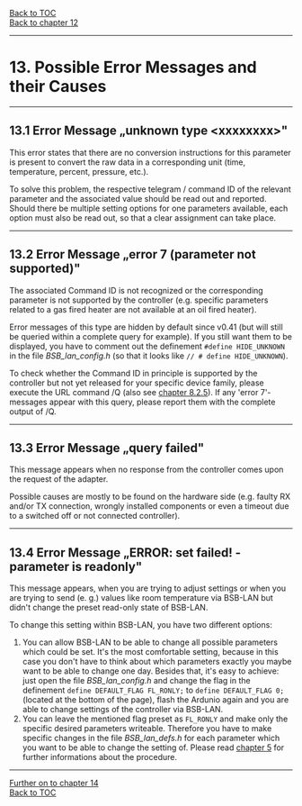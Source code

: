 [Back to TOC](toc.md)  
[Back to chapter 12](chap12.md)    
   
---      
    
# 13. Possible Error Messages and their Causes
    
---
    
## 13.1 Error Message „unknown type \<xxxxxxxx\>"
This error states that there are no conversion instructions for this parameter is present to convert the raw data in a corresponding
unit (time, temperature, percent, pressure, etc.).  
   
To solve this problem, the respective telegram / command
ID of the relevant parameter and the associated value should be read out and reported. Should there be multiple setting options for one
parameters available, each option must also be read out,
so that a clear assignment can take place.  
    
---
    

## 13.2 Error Message „error 7 (parameter not supported)"
The associated Command ID is not recognized or the corresponding
parameter is not supported by the controller (e.g. specific
parameters related to a gas fired heater are not available at an oil fired heater).  
   
Error messages of this type are hidden by default since v0.41 (but will still be queried within a complete query for example). If you still want them to be displayed, you have to comment out the definement `#define
HIDE_UNKNOWN` in the file *BSB\_lan\_config.h* (so that it looks like `// # define HIDE_UNKNOWN`).  
   
To check whether the Command ID in principle is supported by the controller but not yet released for your specific device family, 
please execute the URL command /Q (also see [chapter 8.2.5](chap08.md#825-checking-for-non-released-controller-specific-command-ids)). If any 'error 7'-messages appear with this query, please report them with the complete output of /Q.    
    
---
    

## 13.3 Error Message „query failed"
This message appears when no response from the controller comes upon the request of the adapter.  
   
Possible causes are mostly to be found on the hardware side (e.g. faulty 
RX and/or TX connection, wrongly installed components or even a timeout due to a switched off or not connected controller).  
    
---
    

## 13.4 Error Message „ERROR: set failed! - parameter is readonly"
This message appears, when you are trying to adjust settings or when you are trying to send (e. g.) values like room temperature via BSB-LAN but didn't change the preset read-only state of BSB-LAN.  
   
To change this setting within BSB-LAN, you have two different options:  
1. You can allow BSB-LAN to be able to change all possible parameters which could be set. It's the most comfortable setting, because in this case you don't have to think about which parameters exactly you maybe want to be able to change one day. Besides that, it's easy to achieve: just open the file *BSB_lan_config.h* and change the flag in the definement `define DEFAULT_FLAG FL_RONLY;` to `define DEFAULT_FLAG 0;` (located at the bottom of the page), flash the Ardunio again and you are able to change settings of the controller via BSB-LAN.  
2. You can leave the mentioned flag preset as `FL_RONLY` and make only the specific desired parameters writeable. Therefore you have to make specific changes in the file *BSB_lan_defs.h* for each parameter which you want to be able to change the setting of. Please read [chapter 5](chap5.md) for further informations about the procedure.  
     
---  

[Further on to chapter 14](chap14.md)      
[Back to TOC](toc.md)   

